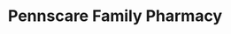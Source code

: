 ---
title: "Pennscare Family Pharmacy"
url: /pennsville/pennscare-family-pharmacy/
shop: Drogerie
---